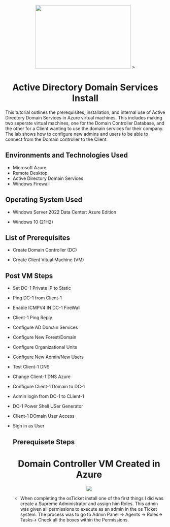 <p align="center">
<img src="https://imgur.com/M9CFO5o.png" width="300" height="200"/> >
</p>

<div align="center">
<h1> Active Directory Domain Services Install </h1>
</div>
This tutorial outlines the prerequisites, installation, and internal use of Active Directory Domain Services in Azure virtual machines. This includes making two seperate virtual machines, one for the Domain Controller Database, and the other for a Client wanting to use the domain services for their company. The lab shows how to configure new admins and users to be able to connect from the Domain controller to the Client.

<h2> Environments and Technologies Used</h2>
 
  - Microsoft Azure 
  - Remote Desktop
  - Active Directory Domain Services
  - Windows Firewall

<h2> Operating System Used</h2> 

 - Windows Server 2022 Data Center: Azure Edition
 
 - Windows 10 (21H2)

<h2> List of Prerequisites</h2>

- Create Domain Controller (DC)

- Create Client Vitual Machine (VM)

<h2> Post VM Steps </h2>

- Set DC-1 Private IP to Static

- Ping DC-1 from Client-1

- Enable ICMPV4 IN DC-1 FireWall

- Client-1 Ping Reply

- Configure AD Domain Services

- Configure New Forest/Domain

- Configure Organizational Units

- Configure New Admin/New Users

- Test Client-1 DNS

- Change Client-1 DNS Azure

- Configure Client-1 Domain to DC-1

- Admin login from DC-1 to CLient-1

- DC-1 Power Shell USer Generator

- Client-1 DOmain User Access

- Sign in as User

  <h2> Prerequisete Steps </h2> 

  <Div align="center">
  <H1> Domain Controller VM Created in Azure </H1>
  </Div>
  <p align="center">
  <img src=https://imgur.com/Epr4VfL.png>
  </p>

  - When completing the osTicket install one of the first things I did was create a Supreme Administrator and assign him Roles.  This admin was given all permissions to execute as an admin in the os Ticket system. The process was to go to Admin Panel -> Agents -> Roles-> Tasks-> Check all the boxes within the Permissions.
